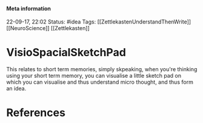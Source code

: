 #### Meta information
22-09-17, 22:02
Status: #idea
Tags: [[ZettlekastenUnderstandThenWrite]] [[NeuroScience]] [[Zettlekasten]]





# VisioSpacialSketchPad

This relates to short term memories, simply skpeaking, when you're thinking using your short term memory, you can visualise a little sketch pad on which you can visualise and thus understand micro thought, and thus form an idea.






# References
